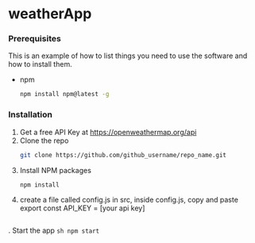 # weatherApp

### Prerequisites

This is an example of how to list things you need to use the software and how to install them.
* npm
  ```sh
  npm install npm@latest -g
  ```

### Installation

1. Get a free API Key at https://openweathermap.org/api
2. Clone the repo
   ```sh
   git clone https://github.com/github_username/repo_name.git
   ```
3. Install NPM packages
   ```sh
   npm install
   ```
4. create a file called config.js in src, inside config.js, copy and paste export const API_KEY = [your api key]
   ```
. Start the app
	```sh
	npm start
	```
